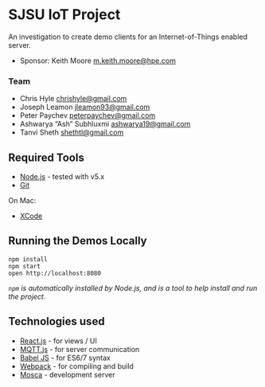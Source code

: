 # SJSU IoT Project

An investigation to create demo clients for an Internet-of-Things enabled server.

* Sponsor: Keith Moore <m.keith.moore@hpe.com>

### Team

* Chris Hyle <chrishyle@gmail.com>
* Joseph Leamon <jleamon93@gmail.com>
* Peter Paychev <peterpaychev@gmail.com>
* Ashwarya “Ash” Subhluxmi <ashwarya19@gmail.com>
* Tanvi Sheth <shethtl@gmail.com>

## Required Tools

* [Node.js](https://nodejs.org) - tested with v5.x
* [Git](https://git-scm.com)

On Mac:

* [XCode](https://developer.apple.com/xcode/download/)

## Running the Demos Locally

    npm install
    npm start
    open http://localhost:8080

*`npm` is automatically installed by Node.js, and is a tool to help install and
run the project.*

## Technologies used

* [React.js](http://facebook.github.io/react/) - for views / UI
* [MQTT.js](https://github.com/mqttjs/MQTT.js) - for server communication
* [Babel JS](https://babeljs.io) - for ES6/7 syntax
* [Webpack](https://webpack.github.io) - for compiling and build
* [Mosca](https://github.com/mcollina/mosca) - development server
